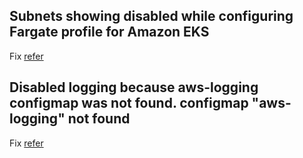 ## Subnets showing disabled while configuring Fargate profile for Amazon EKS
Fix [refer](https://github.com/e2eSolutionArchitect/troubleshoot/blob/main/aws/eks/subnets-disabled-configure-eks-fargate-profile.md)

## Disabled logging because aws-logging configmap was not found. configmap "aws-logging" not found
Fix [refer](https://github.com/e2eSolutionArchitect/troubleshoot/blob/main/aws/eks/Disabled%20logging%20because%20aws-logging%20configmap%20was%20not%20found.%20configmap%20aws-logging%20not%20found.md)
